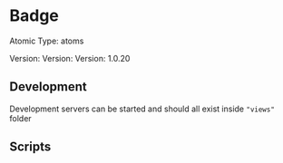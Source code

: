 # Badge

Atomic Type: atoms

Version: Version: Version: 1.0.20







## Development

Development servers can be started and should all exist inside `"views"` folder

## Scripts

